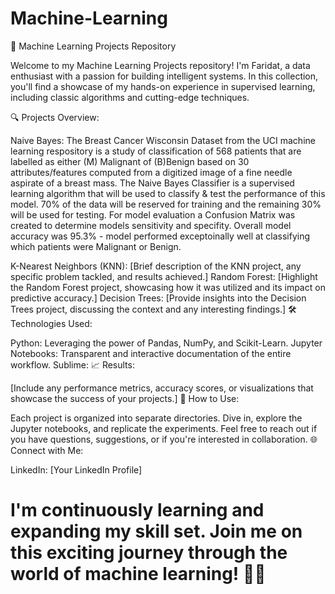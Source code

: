 # Machine-Learning

🚀 Machine Learning Projects Repository

Welcome to my Machine Learning Projects repository! I'm Faridat, a data enthusiast with a passion for building intelligent systems. In this collection, you'll find a showcase of my hands-on experience in supervised learning, including classic algorithms and cutting-edge techniques.

🔍 Projects Overview:

Naive Bayes:
The Breast Cancer Wisconsin Dataset from the UCI machine learning respository is a study of classification of 568 patients that are labelled as either (M) Malignant of (B)Benign based on 30 attributes/features computed from a digitized image of a fine needle aspirate of a breast mass. The Naive Bayes Classifier is a supervised learning algorithm that will be used to classify & test the performance of this model. 70% of the data will be reserved for training and the remaining 30% will be used for testing. For model evaluation a Confusion Matrix was created to determine models sensitivity and specifity. Overall model accuracy was 95.3% - model performed exceptoinally well at classifying which patients were Malignant or Benign.

K-Nearest Neighbors (KNN):
[Brief description of the KNN project, any specific problem tackled, and results achieved.]
Random Forest:
[Highlight the Random Forest project, showcasing how it was utilized and its impact on predictive accuracy.]
Decision Trees:
[Provide insights into the Decision Trees project, discussing the context and any interesting findings.]
🛠️ Technologies Used:

Python: Leveraging the power of Pandas, NumPy, and Scikit-Learn.
Jupyter Notebooks: Transparent and interactive documentation of the entire workflow.
Sublime: 
📈 Results:

[Include any performance metrics, accuracy scores, or visualizations that showcase the success of your projects.]
🔗 How to Use:

Each project is organized into separate directories. Dive in, explore the Jupyter notebooks, and replicate the experiments.
Feel free to reach out if you have questions, suggestions, or if you're interested in collaboration.
🌐 Connect with Me:

LinkedIn: [Your LinkedIn Profile]

# I'm continuously learning and expanding my skill set. Join me on this exciting journey through the world of machine learning! 🤖✨
